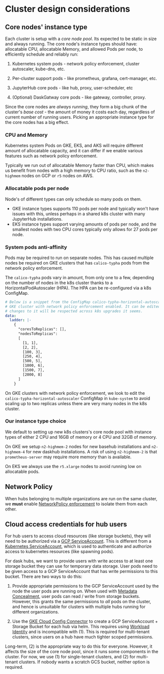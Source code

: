 # Cluster design considerations

## Core nodes' instance type

Each cluster is setup with a *core node pool*. Its expected to be static in size
and always running. The core node's instance types should have: allocatable CPU,
allocatable Memory, and allowed Pods per node, to efficiently schedule and
reliably run:

1. Kubernetes system pods - network policy enforcement, cluster
   autoscaler, kube-dns, etc.

2. Per-cluster support pods - like prometheus, grafana, cert-manager, etc.

3. JupyterHub core pods - like hub, proxy, user-scheduler, etc

4. (Optional) DaskGatway core pods - like gateway, controller, proxy.

Since the core nodes are *always running*, they form a big chunk of the
cluster's *base cost* - the amount of money it costs each day, regardless of
current number of running users. Picking an appropriate instance type for the
core nodes has a big effect.

### CPU and Memory

Kubernetes system Pods on GKE, EKS, and AKS will require different amount of
allocatable capacity, and it can differ if we enable various features such as
network policy enforcement.

Typically we run out of allocatable Memory faster than CPU, which makes us
benefit from nodes with a high memory to CPU ratio, such as the `n2-highmem`
nodes on GCP or `r5` nodes on AWS.

### Allocatable pods per node

Node's of different types can only schedule so many pods on them.

- GKE instance types supports 110 pods per node and typically won't have issues
  with this, unless perhaps in a shared k8s cluster with many JupyterHub
  installations.
- EKS instance types support varying amounts of pods per node, and the smallest
  nodes with two CPU cores typically only allows for 27 pods per node.

### System pods anti-affinity

Pods may be required to run on separate nodes. This has caused multiple nodes be
required on GKE clusters that has `calico-typha` pods from the network policy
enforcement.

The `calico-typha` pods vary in amount, from only one to a few, depending on the
number of nodes in the k8s cluster thanks to a HorizontalPodAutoscaler (HPA).
The HPA can be re-configured via a k8s ConfigMap.

```yaml
# Below is a snippet from the ConfigMap calico-typha-horizontal-autoscaler in a
# GKE cluster with network policy enforcement enabled. It can be edited, and
# changes to it will be respected across k8s upgrades it seems.
data:
  ladder: |-
    {
      "coresToReplicas": [],
      "nodesToReplicas":
      [
        [1, 1],
        [2, 2],
        [100, 3],
        [250, 4],
        [500, 5],
        [1000, 6],
        [1500, 7],
        [2000, 8]
      ]
    }
```

On GKE clusters with network policy enforcement, we look to edit the
`calico-typha-horizontal-autoscaler` ConfigMap in `kube-system` to avoid scaling
up to two replicas unless there are very many nodes in the k8s cluster.

### Our instance type choice

We default to setting up new k8s clusters's core node pool with instance types
of either 2 CPU and 16GB of memory or 4 CPU and 32GB of memory.

On GKE we setup `n2-highmem-2` nodes for new basehub installations and
`n2-highmem-4` for new daskhub installations. A risk of using `n2-highmem-2` is
that `prometheus-server` may require more memory than is available.

On EKS we always use the `r5.xlarge` nodes to avoid running low on allocatable
pods.

## Network Policy

When hubs belonging to multiple organizations are run on the same cluster,
we **must** enable [NetworkPolicy enforcement](https://cloud.google.com/kubernetes-engine/docs/how-to/network-policy)
to isolate them from each other.

## Cloud access credentials for hub users

For hub users to access cloud resources (like storage buckets), they will need
to be authorized via a [GCP ServiceAccount](https://cloud.google.com/iam/docs/service-accounts).
This is different from a [Kubernetes ServiceAccount](https://kubernetes.io/docs/tasks/configure-pod-container/configure-service-account/),
which is used to authenticate and authorize access to kubernetes resources (like spawning pods).

For dask hubs, we want to provide users with write access to at least one storage
bucket they can use for temporary data storage. User pods need to be given access to
a GCP ServiceAccount that has write permissions to this bucket. There are two ways
to do this:

1. Provide appropriate permissions to the GCP ServiceAccount used by the node the user
   pods are running on. When used with [Metadata Concealment](https://cloud.google.com/kubernetes-engine/docs/how-to/protecting-cluster-metadata#overview),
   user pods can read / write from storage buckets. However, this grants the same permissions
   to *all* pods on the cluster, and hence is unsuitable for clusters with multiple
   hubs running for different organizations.

2. Use the [GKE Cloud Config Connector](https://cloud.google.com/config-connector/docs/overview) to
   create a GCP ServiceAccount + Storage Bucket for each hub via helm. This requires using
   [Workload Identity](https://cloud.google.com/kubernetes-engine/docs/how-to/workload-identity) and
   is incompatible with (1). This is required for multi-tenant clusters, since users on a hub
   have much tighter scoped permissions.

Long-term, (2) is the appropriate way to do this for everyone. However, it affects the size
of the core node pool, since it runs some components in the cluster. For now, we use (1) for
single-tenant clusters, and (2) for multi-tenant clusters. If nobody wants a scratch GCS bucket,
neither option is required.
